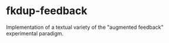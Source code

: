# fkdup-feedback
Implementation of a textual variety of the "augmented feedback" experimental paradigm.
